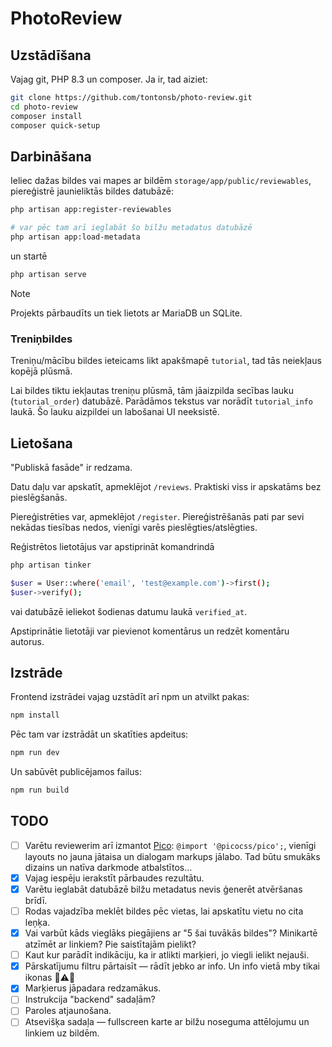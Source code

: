 # PhotoReview

## Uzstādīšana

Vajag git, PHP 8.3 un composer. Ja ir, tad aiziet:

```sh
git clone https://github.com/tontonsb/photo-review.git
cd photo-review
composer install
composer quick-setup
```

## Darbināšana

Ieliec dažas bildes vai mapes ar bildēm `storage/app/public/reviewables`,
piereģistrē jaunieliktās bildes datubāzē:

```sh
php artisan app:register-reviewables

# var pēc tam arī ieglabāt šo bilžu metadatus datubāzē
php artisan app:load-metadata
```

un startē

```sh
php artisan serve
```

> [!NOTE]
> Projekts pārbaudīts un tiek lietots ar MariaDB un SQLite.

### Treniņbildes

Treniņu/mācību bildes ieteicams likt apakšmapē `tutorial`, tad tās neiekļaus
kopējā plūsmā.

Lai bildes tiktu iekļautas treniņu plūsmā, tām jāaizpilda secības lauku
(`tutorial_order`) datubāzē. Parādāmos tekstus var norādīt `tutorial_info`
laukā. Šo lauku aizpildei un labošanai UI neeksistē.

## Lietošana

"Publiskā fasāde" ir redzama.

Datu daļu var apskatīt, apmeklējot `/reviews`. Praktiski viss ir apskatāms bez pieslēgšanās.

Piereģistrēties var, apmeklējot `/register`. Piereģistrēšanās pati par sevi nekādas tiesības nedos, vienīgi varēs pieslēgties/atslēgties.

Reģistrētos lietotājus var apstiprināt komandrindā

```sh
php artisan tinker

$user = User::where('email', 'test@example.com')->first();
$user->verify();
```

vai datubāzē ieliekot šodienas datumu laukā `verified_at`.

Apstiprinātie lietotāji var pievienot komentārus un redzēt komentāru autorus.

## Izstrāde

Frontend izstrādei vajag uzstādīt arī npm un atvilkt pakas:

```sh
npm install
```

Pēc tam var izstrādāt un skatīties apdeitus:

```sh
npm run dev
```

Un sabūvēt publicējamos failus:

```sh
npm run build
```

## TODO

- [ ] Varētu reviewerim arī izmantot [Pico](https://picocss.com/s): 
  `@import '@picocss/pico';`, vienīgi layouts no jauna jātaisa un dialogam
  markups jālabo. Tad būtu smukāks dizains un natīva darkmode atbalstītos...
- [x] Vajag iespēju ierakstīt pārbaudes rezultātu.
- [x] Varētu ieglabāt datubāzē bilžu metadatus nevis ģenerēt atvēršanas brīdī.
- [ ] Rodas vajadzība meklēt bildes pēc vietas, lai apskatītu vietu no cita leņķa.
- [x] Vai varbūt kāds vieglāks piegājiens ar "5 šai tuvākās bildes"? Minikartē atzīmēt ar linkiem? Pie saistītajām pielikt?
- [ ] Kaut kur parādīt indikāciju, ka ir atlikti marķieri, jo viegli ielikt nejauši.
- [x] Pārskatījumu filtru pārtaisīt — rādīt jebko ar info. Un info vietā mby tikai ikonas 💬⚠️📌
- [x] Marķierus jāpadara redzamākus.
- [ ] Instrukcija "backend" sadaļām?
- [ ] Paroles atjaunošana.
- [ ] Atsevišķa sadaļa — fullscreen karte ar bilžu noseguma attēlojumu un linkiem uz bildēm.
